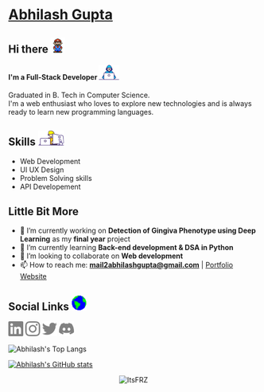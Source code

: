 # [Abhilash Gupta](https://abhilashgupta.ml/)

## Hi there <img src='https://github.com/Abhilashgupta2706/Abhilashgupta2706/blob/main/icons/Mario_Hello_Big.gif' alt='hello' height='30'>

#### I'm a Full-Stack Developer <img src='https://github.com/Abhilashgupta2706/Abhilashgupta2706/blob/main/icons/Developer.gif' alt='developer' height='30'>

Graduated in B. Tech in Computer Science. </br>
I'm a web enthusiast who loves to explore new technologies and is always ready to learn new programming languages.

## Skills <img src='https://github.com/Abhilashgupta2706/Abhilashgupta2706/blob/main/icons/Skills.gif' alt='skills' height='30'>

* Web Development
* UI UX Design
* Problem Solving skills
* API Developement

## Little Bit More

- 🔭 I’m currently working on **Detection of Gingiva Phenotype using Deep Learning** as my **final year** project
- 🌱 I’m currently learning **Back-end development & DSA in Python** 
- 👯 I’m looking to collaborate on **Web development** 
- 📫 How to reach me: **mail2abhilashgupta@gmail.com** | [Portfolio Website](https://abhilashgupta.ml/)

## Social Links <img src='https://github.com/Abhilashgupta2706/Abhilashgupta2706/blob/main/icons/Earth.gif' alt='social' height='30'>

<!-- [<img src='https://github.com/Abhilashgupta2706/Abhilashgupta2706/blob/main/icons/Github%20-%20Gray.png' alt='github' height='30'>](https://github.com/Abhilashgupta2706) -->
[<img src='https://github.com/Abhilashgupta2706/Abhilashgupta2706/blob/main/icons/LinkedIn%20-%20Gray.png' alt='linkedin' height='30'>](https://www.linkedin.com/in/abhilash-gupta-8599b0203/)
[<img src='https://github.com/Abhilashgupta2706/Abhilashgupta2706/blob/main/icons/Instagram%20-%20Gray.png' alt='instagram' height='30'>](https://www.instagram.com/abhilashgupta2706/)
[<img src='https://github.com/Abhilashgupta2706/Abhilashgupta2706/blob/main/icons/Twitter%20-%20Gray.png' alt='twitter' height='30'>](https://twitter.com/abhilashgupta27)
[<img src='https://github.com/Abhilashgupta2706/Abhilashgupta2706/blob/main/icons/Discord%20-%20Gray.png' alt='discord' height='30'>](https://discord.gg/77MQq2b3aT)  

![Abhilash's Top Langs](https://github-readme-stats.vercel.app/api/top-langs/?username=Abhilashgupta2706&langs_count=8&count_private=true&layout=compact&theme=tokyonight&hide_border=true&bg_color=0D1117&custom_title=Abhilash's%20Top%20Languages)

[![Abhilash's GitHub stats](https://github-readme-stats.vercel.app/api?username=Abhilashgupta2706&show_icons=true&theme=tokyonight)](https://github.com/Abhilashgupta2706/github-readme-stats)

<p align="center"> <img src="https://komarev.com/ghpvc/?username=Abhilashguta2706&label=PROFILE%20VIEWS&color=4acfff&style=flat" alt="ItsFRZ" /> </p>
